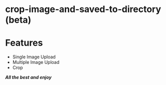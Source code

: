 # crop-image-and-saved-to-directory (beta)

# Features
 * Single Image Upload
 * Multiple Image Upload
 * Crop


***All the best and enjoy***
